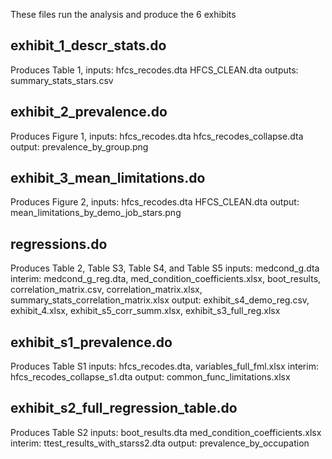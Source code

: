 These files run the analysis and produce the 6 exhibits 

## exhibit_1_descr_stats.do 
Produces Table 1, inputs: hfcs_recodes.dta HFCS_CLEAN.dta outputs: summary_stats_stars.csv

## exhibit_2_prevalence.do 
Produces Figure 1, inputs: hfcs_recodes.dta hfcs_recodes_collapse.dta output: prevalence_by_group.png

## exhibit_3_mean_limitations.do 
Produces Figure 2, inputs: hfcs_recodes.dta HFCS_CLEAN.dta output: mean_limitations_by_demo_job_stars.png

## regressions.do 
Produces Table 2, Table S3, Table S4, and Table S5 inputs: medcond_g.dta interim: medcond_g_reg.dta, med_condition_coefficients.xlsx, boot_results, correlation_matrix.csv, correlation_matrix.xlsx, summary_stats_correlation_matrix.xlsx output: exhibit_s4_demo_reg.csv, exhibit_4.xlsx, exhibit_s5_corr_summ.xlsx, exhibit_s3_full_reg.xlsx 

## exhibit_s1_prevalence.do 
Produces Table S1 inputs: hfcs_recodes.dta, variables_full_fml.xlsx interim: hfcs_recodes_collapse_s1.dta output: common_func_limitations.xlsx

## exhibit_s2_full_regression_table.do 
Produces Table S2 inputs: boot_results.dta med_condition_coefficients.xlsx interim: ttest_results_with_starss2.dta output: prevalence_by_occupation

